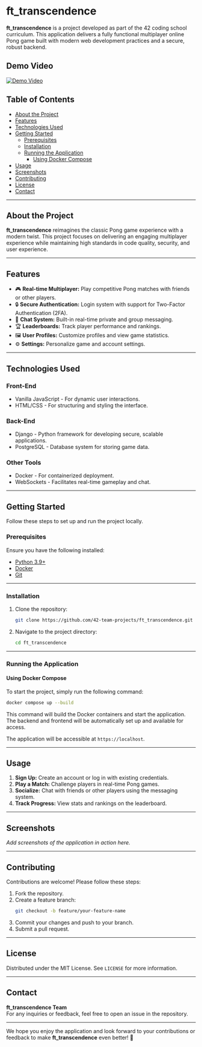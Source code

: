 
# ft_transcendence

**ft_transcendence** is a project developed as part of the 42 coding school curriculum. This application delivers a fully functional multiplayer online Pong game built with modern web development practices and a secure, robust backend.

## Demo Video

[![Demo Video](https://github.com/42-team-projects/ft_transcendence/blob/main/frontend/images/Profile%20Page.png)](https://www.youtube.com/watch?v=bXRbh0gd8fU)

## Table of Contents

- [About the Project](#about-the-project)
- [Features](#features)
- [Technologies Used](#technologies-used)
- [Getting Started](#getting-started)
  - [Prerequisites](#prerequisites)
  - [Installation](#installation)
  - [Running the Application](#running-the-application)
    - [Using Docker Compose](#using-docker-compose)
- [Usage](#usage)
- [Screenshots](#screenshots)
- [Contributing](#contributing)
- [License](#license)
- [Contact](#contact)

---

## About the Project

**ft_transcendence** reimagines the classic Pong game experience with a modern twist. This project focuses on delivering an engaging multiplayer experience while maintaining high standards in code quality, security, and user experience.

---

## Features

- 🎮 **Real-time Multiplayer:** Play competitive Pong matches with friends or other players.
- 🔒 **Secure Authentication:** Login system with support for Two-Factor Authentication (2FA).
- 💬 **Chat System:** Built-in real-time private and group messaging.
- 🏆 **Leaderboards:** Track player performance and rankings.
- 🖼 **User Profiles:** Customize profiles and view game statistics.
- ⚙️ **Settings:** Personalize game and account settings.

---

## Technologies Used

### Front-End
- Vanilla JavaScript - For dynamic user interactions.
- HTML/CSS - For structuring and styling the interface.

### Back-End
- Django - Python framework for developing secure, scalable applications.
- PostgreSQL - Database system for storing game data.

### Other Tools
- Docker - For containerized deployment.
- WebSockets - Facilitates real-time gameplay and chat.

---

## Getting Started

Follow these steps to set up and run the project locally.

### Prerequisites

Ensure you have the following installed:
- [Python 3.9+](https://www.python.org/)
- [Docker](https://www.docker.com/)
- [Git](https://git-scm.com/)

---

### Installation

1. Clone the repository:
   ```bash
   git clone https://github.com/42-team-projects/ft_transcendence.git
   ```

2. Navigate to the project directory:
   ```bash
   cd ft_transcendence
   ```

---

### Running the Application

#### Using Docker Compose

To start the project, simply run the following command:

  ```bash
  docker compose up --build
  ```

This command will build the Docker containers and start the application. The backend and frontend will be automatically set up and available for access.

The application will be accessible at `https://localhost`.


---

## Usage

1. **Sign Up:** Create an account or log in with existing credentials.
2. **Play a Match:** Challenge players in real-time Pong games.
3. **Socialize:** Chat with friends or other players using the messaging system.
4. **Track Progress:** View stats and rankings on the leaderboard.

---

## Screenshots

_Add screenshots of the application in action here._

---

## Contributing

Contributions are welcome! Please follow these steps:
1. Fork the repository.
2. Create a feature branch:
   ```bash
   git checkout -b feature/your-feature-name
   ```
3. Commit your changes and push to your branch.
4. Submit a pull request.

---

## License

Distributed under the MIT License. See `LICENSE` for more information.

---

## Contact

**ft_transcendence Team**  
For any inquiries or feedback, feel free to open an issue in the repository.

---

We hope you enjoy the application and look forward to your contributions or feedback to make **ft_transcendence** even better! 🚀
